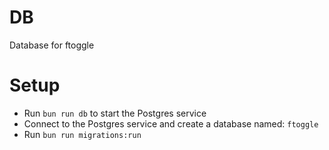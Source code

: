 # DB

Database for ftoggle

# Setup

- Run `bun run db` to start the Postgres service
- Connect to the Postgres service and create a database named: `ftoggle`
- Run `bun run migrations:run`
